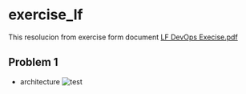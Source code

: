 # exercise_lf

This resolucion from exercise form document [LF DevOps Execise.pdf](https://github.com/cragiraldo/exercise_lf/blob/56e224f83c577797a9c4af1c93db2f5737a51399/LF%20DevOps%20Exercise%20%20%20.pdf)

## Problem 1
- architecture
![test](https://viewer.diagrams.net/?tags=%7B%7D&highlight=0000ff&edit=_blank&layers=1&nav=1&title=exercise_lf_arq#Uhttps%3A%2F%2Fdrive.google.com%2Fuc%3Fid%3D10-Pxp5Qn0v61B6tM1QDl0toI014nQ3SO%26export%3Ddownload)

<div class="mxgraph" style="max-width:100%;border:1px solid transparent;" data-mxgraph="{&quot;highlight&quot;:&quot;#0000ff&quot;,&quot;nav&quot;:true,&quot;resize&quot;:true,&quot;page&quot;:0,&quot;toolbar&quot;:&quot;pages zoom layers tags lightbox&quot;,&quot;edit&quot;:&quot;_blank&quot;,&quot;url&quot;:&quot;https://drive.google.com/uc?id=10-Pxp5Qn0v61B6tM1QDl0toI014nQ3SO&amp;export=download&quot;}"></div>
<script type="text/javascript" src="https://viewer.diagrams.net/embed2.js?&fetch=https%3A%2F%2Fdrive.google.com%2Fuc%3Fid%3D10-Pxp5Qn0v61B6tM1QDl0toI014nQ3SO%26export%3Ddownload"></script>
